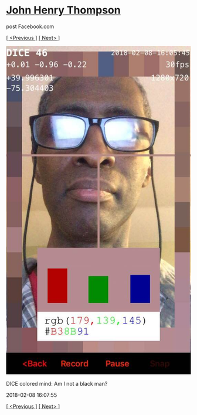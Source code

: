 # [John Henry Thompson](../README.md)
post Facebook.com

[[ <Previous ]](2018-02-10-1.md) [[ Next> ]](2018-02-03-1.md)

[![](../media/2018-02-08/Timeline-Photos-DICE-colored-mind-Am-I-not-a-black-man.jpg)](../README.md)

DICE colored mind: Am I not a black man?

2018-02-08 16:07:55

[[ <Previous ]](2018-02-10-1.md) [[ Next> ]](2018-02-03-1.md)